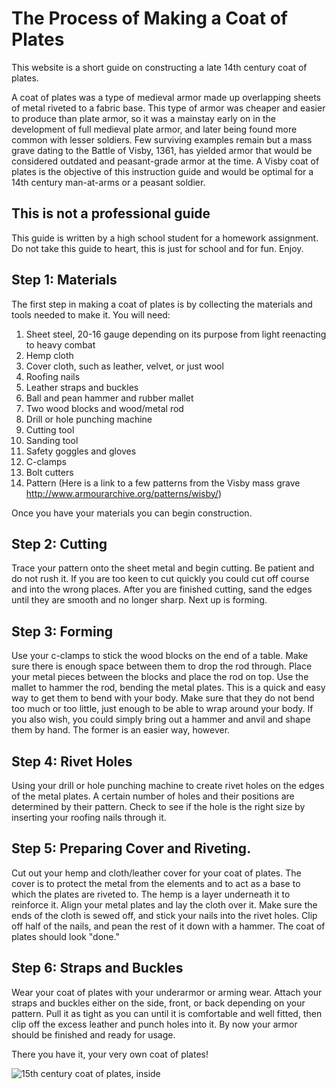 # The Process of Making a Coat of Plates
This website is a short guide on constructing a late 14th century coat of plates.
 
A coat of plates was a type of medieval armor made up overlapping sheets of metal riveted to a fabric base. This type of armor was cheaper and easier to produce than plate armor, so it was a mainstay early on in the development of full medieval plate armor, and later being found more common with lesser soldiers. Few surviving examples remain but a mass grave dating to the Battle of Visby, 1361, has yielded armor that would be considered outdated and peasant-grade armor at the time. A Visby coat of plates is the objective of this instruction guide and would be optimal for a 14th century man-at-arms or a peasant soldier.
 
## This is not a professional guide
This guide is written by a high school student for a homework assignment. Do not take this guide to heart, this is just for school and for fun. Enjoy.
## Step 1: Materials
The first step in making a coat of plates is by collecting the materials and tools needed to make it. You will need:
1. Sheet steel, 20-16 gauge depending on its purpose from light reenacting to heavy combat
2. Hemp cloth
3. Cover cloth, such as leather, velvet, or just wool
4. Roofing nails
5. Leather straps and buckles
6. Ball and pean hammer and rubber mallet
7. Two wood blocks and wood/metal rod
8. Drill or hole punching machine
9. Cutting tool
10. Sanding tool
11. Safety goggles and gloves
12. C-clamps
13. Bolt cutters
14. Pattern (Here is a link to a few patterns from the Visby mass grave http://www.armourarchive.org/patterns/wisby/)
 
Once you have your materials you can begin construction.
## Step 2: Cutting
Trace your pattern onto the sheet metal and begin cutting. Be patient and do not rush it. If you are too keen to cut quickly you could cut off course and into the wrong places. After you are finished cutting, sand the edges until they are smooth and no longer sharp. Next up is forming.
## Step 3: Forming
Use your c-clamps to stick the wood blocks on the end of a table. Make sure there is enough space between them to drop the rod through. Place your metal pieces between the blocks and place the rod on top. Use the mallet to hammer the rod, bending the metal plates. This is a quick and easy way to get them to bend with your body. Make sure that they do not bend too much or too little, just enough to be able to wrap around your body. If you also wish, you could simply bring out a hammer and anvil and shape them by hand. The former is an easier way, however.
## Step 4: Rivet Holes
Using your drill or hole punching machine to create rivet holes on the edges of the metal plates. A certain number of holes and their positions are determined by their pattern. Check to see if the hole is the right size by inserting your roofing nails through it.
## Step 5: Preparing Cover and Riveting.
Cut out your hemp and cloth/leather cover for your coat of plates. The cover is to protect the metal from the elements and to act as a base to which the plates are riveted to. The hemp is a layer underneath it to reinforce it. Align your metal plates and lay the cloth over it. Make sure the ends of the cloth is sewed off, and stick your nails into the rivet holes. Clip off half of the nails, and pean the rest of it down with a hammer. The coat of plates should look "done."
## Step 6: Straps and Buckles
Wear your coat of plates with your underarmor or arming wear. Attach your straps and buckles either on the side, front, or back depending on your pattern. Pull it as tight as you can until it is comfortable and well fitted, then clip off the excess leather and punch holes into it. By now your armor should be finished and ready for usage.
 
There you have it, your very own coat of plates!
 
![15th century coat of plates, inside](https://www.metmuseum.org/art/collection/search/34331)
